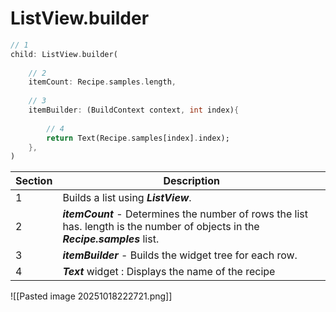 # ListView.builder
```dart title:'main.dart'
// 1
child: ListView.builder(
	
	// 2
	itemCount: Recipe.samples.length,
	
	// 3
	itemBuilder: (BuildContext context, int index){
		
		// 4
		return Text(Recipe.samples[index].index);
	},
)
```


| Section | Description                                                                                                                     |
| ------- | ------------------------------------------------------------------------------------------------------------------------------- |
| 1       | Builds a list using ***ListView***.                                                                                             |
| 2       | ***itemCount*** - Determines the number of rows the list has. length is the number of objects in the ***Recipe.samples*** list. |
| 3       | ***itemBuilder*** - Builds the widget tree for each row.                                                                        |
| 4       | ***Text*** widget : Displays the name of the recipe                                                                             |
![[Pasted image 20251018222721.png]]